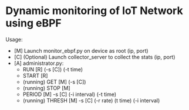 # Dynamic monitoring of IoT Network using eBPF

Usage:
- [M] Launch monitor_ebpf.py on device as root (ip, port)
- [C] (Optional) Launch collector_server to collect the stats (ip, port)
- [A] administrator.py:
    - RUN [R] (-s [C]) (-t time)
    - START [R]
    - (running) GET [M] (-s [C])
    - (running) STOP [M]
    - PERIOD [M] -s [C] (-i interval) (-t time)
    - (running) THRESH [M] -s [C] (-r rate) (t time) (-i interval)